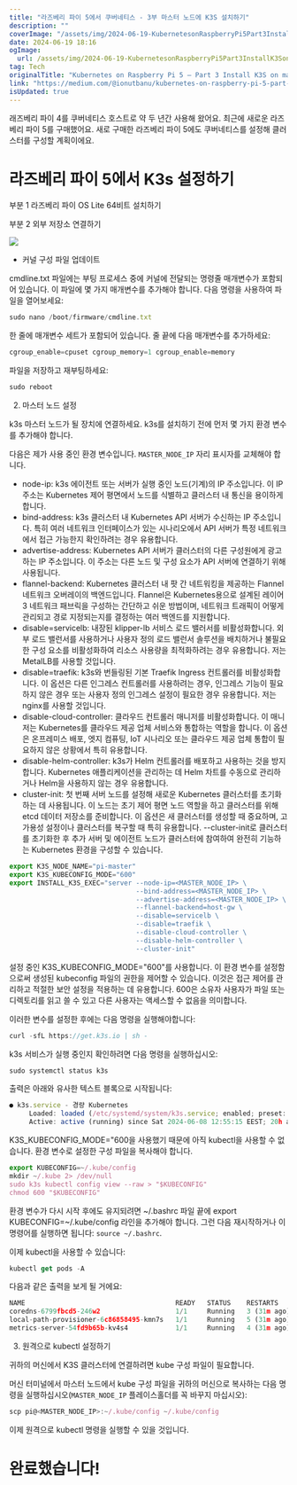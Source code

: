 ```yaml
---
title: "라즈베리 파이 5에서 쿠버네티스 - 3부 마스터 노드에 K3S 설치하기"
description: ""
coverImage: "/assets/img/2024-06-19-KubernetesonRaspberryPi5Part3InstallK3Sonmasternode_0.png"
date: 2024-06-19 18:16
ogImage:
  url: /assets/img/2024-06-19-KubernetesonRaspberryPi5Part3InstallK3Sonmasternode_0.png
tag: Tech
originalTitle: "Kubernetes on Raspberry Pi 5 — Part 3 Install K3S on master node"
link: "https://medium.com/@ionutbanu/kubernetes-on-raspberry-pi-5-part-3-install-k3s-on-master-node-f95ea35a8b1c"
isUpdated: true
---
```


래즈베리 파이 4를 쿠버네티스 호스트로 약 두 년간 사용해 왔어요. 최근에 새로운 라즈베리 파이 5를 구매했어요. 새로 구매한 라즈베리 파이 5에도 쿠버네티스를 설정해 클러스터를 구성할 계획이에요.

# 라즈베리 파이 5에서 K3s 설정하기

부분 1 라즈베리 파이 OS Lite 64비트 설치하기

부분 2 외부 저장소 연결하기

<!-- cozy-coder - 수평 -->

<ins class="adsbygoogle"
     style="display:block"
     data-ad-client="ca-pub-4877378276818686"
     data-ad-slot="1107185301"
     data-ad-format="auto"
     data-full-width-responsive="true"></ins>

<script>
     (adsbygoogle = window.adsbygoogle || []).push({});
</script>

<img src="/assets/img/2024-06-19-KubernetesonRaspberryPi5Part3InstallK3Sonmasternode_0.png" />

- 커널 구성 파일 업데이트

cmdline.txt 파일에는 부팅 프로세스 중에 커널에 전달되는 명령줄 매개변수가 포함되어 있습니다. 이 파일에 몇 가지 매개변수를 추가해야 합니다. 다음 명령을 사용하여 파일을 열어보세요:

```js
sudo nano /boot/firmware/cmdline.txt
```

<!-- cozy-coder - 수평 -->

<ins class="adsbygoogle"
     style="display:block"
     data-ad-client="ca-pub-4877378276818686"
     data-ad-slot="1107185301"
     data-ad-format="auto"
     data-full-width-responsive="true"></ins>

<script>
     (adsbygoogle = window.adsbygoogle || []).push({});
</script>

한 줄에 매개변수 세트가 포함되어 있습니다. 줄 끝에 다음 매개변수를 추가하세요:

```js
cgroup_enable=cpuset cgroup_memory=1 cgroup_enable=memory
```

파일을 저장하고 재부팅하세요:

```js
sudo reboot
```

<!-- cozy-coder - 수평 -->

<ins class="adsbygoogle"
     style="display:block"
     data-ad-client="ca-pub-4877378276818686"
     data-ad-slot="1107185301"
     data-ad-format="auto"
     data-full-width-responsive="true"></ins>

<script>
     (adsbygoogle = window.adsbygoogle || []).push({});
</script>

2. 마스터 노드 설정

k3s 마스터 노드가 될 장치에 연결하세요. k3s를 설치하기 전에 먼저 몇 가지 환경 변수를 추가해야 합니다.

다음은 제가 사용 중인 환경 변수입니다. `MASTER_NODE_IP` 자리 표시자를 교체해야 합니다.

- node-ip: k3s 에이전트 또는 서버가 실행 중인 노드(기계)의 IP 주소입니다. 이 IP 주소는 Kubernetes 제어 평면에서 노드를 식별하고 클러스터 내 통신을 용이하게 합니다.
- bind-address: k3s 클러스터 내 Kubernetes API 서버가 수신하는 IP 주소입니다. 특히 여러 네트워크 인터페이스가 있는 시나리오에서 API 서버가 특정 네트워크에서 접근 가능한지 확인하려는 경우 유용합니다.
- advertise-address: Kubernetes API 서버가 클러스터의 다른 구성원에게 광고하는 IP 주소입니다. 이 주소는 다른 노드 및 구성 요소가 API 서버에 연결하기 위해 사용됩니다.
- flannel-backend: Kubernetes 클러스터 내 팟 간 네트워킹을 제공하는 Flannel 네트워크 오버레이의 백엔드입니다. Flannel은 Kubernetes용으로 설계된 레이어 3 네트워크 패브릭을 구성하는 간단하고 쉬운 방법이며, 네트워크 트래픽이 어떻게 관리되고 경로 지정되는지를 결정하는 여러 백엔드를 지원합니다.
- disable=servicelb: 내장된 klipper-lb 서비스 로드 밸러서를 비활성화합니다. 외부 로드 밸런서를 사용하거나 사용자 정의 로드 밸런서 솔루션을 배치하거나 불필요한 구성 요소를 비활성화하여 리소스 사용량을 최적화하려는 경우 유용합니다. 저는 MetalLB를 사용할 것입니다.
- disable=traefik: k3s와 번들링된 기본 Traefik Ingress 컨트롤러를 비활성화합니다. 이 옵션은 다른 인그레스 컨트롤러를 사용하려는 경우, 인그레스 기능이 필요하지 않은 경우 또는 사용자 정의 인그레스 설정이 필요한 경우 유용합니다. 저는 nginx를 사용할 것입니다.
- disable-cloud-controller: 클라우드 컨트롤러 매니저를 비활성화합니다. 이 매니저는 Kubernetes를 클라우드 제공 업체 서비스와 통합하는 역할을 합니다. 이 옵션은 온프레미스 배포, 엣지 컴퓨팅, IoT 시나리오 또는 클라우드 제공 업체 통합이 필요하지 않은 상황에서 특히 유용합니다.
- disable-helm-controller: k3s가 Helm 컨트롤러를 배포하고 사용하는 것을 방지합니다. Kubernetes 애플리케이션을 관리하는 데 Helm 차트를 수동으로 관리하거나 Helm을 사용하지 않는 경우 유용합니다.
- cluster-init: 첫 번째 서버 노드를 설정해 새로운 Kubernetes 클러스터를 초기화하는 데 사용됩니다. 이 노드는 초기 제어 평면 노드 역할을 하고 클러스터를 위해 etcd 데이터 저장소를 준비합니다. 이 옵션은 새 클러스터를 생성할 때 중요하며, 고 가용성 설정이나 클러스터를 복구할 때 특히 유용합니다. --cluster-init로 클러스터를 초기화한 후 추가 서버 및 에이전트 노드가 클러스터에 참여하여 완전히 기능하는 Kubernetes 환경을 구성할 수 있습니다.

<!-- cozy-coder - 수평 -->

<ins class="adsbygoogle"
     style="display:block"
     data-ad-client="ca-pub-4877378276818686"
     data-ad-slot="1107185301"
     data-ad-format="auto"
     data-full-width-responsive="true"></ins>

<script>
     (adsbygoogle = window.adsbygoogle || []).push({});
</script>

```js
export K3S_NODE_NAME="pi-master"
export K3S_KUBECONFIG_MODE="600"
export INSTALL_K3S_EXEC="server --node-ip=<MASTER_NODE_IP> \
                                --bind-address=<MASTER_NODE_IP> \
                                --advertise-address=<MASTER_NODE_IP> \
                                --flannel-backend=host-gw \
                                --disable=servicelb \
                                --disable=traefik \
                                --disable-cloud-controller \
                                --disable-helm-controller \
                                --cluster-init"
```

설정 중인 K3S_KUBECONFIG_MODE="600"를 사용합니다. 이 환경 변수를 설정함으로써 생성된 kubeconfig 파일의 권한을 제어할 수 있습니다. 이것은 접근 제어를 관리하고 적절한 보안 설정을 적용하는 데 유용합니다. 600은 소유자 사용자가 파일 또는 디렉토리를 읽고 쓸 수 있고 다른 사용자는 액세스할 수 없음을 의미합니다.

이러한 변수를 설정한 후에는 다음 명령을 실행해야합니다:

```js
curl -sfL https://get.k3s.io | sh -
```

<!-- cozy-coder - 수평 -->

<ins class="adsbygoogle"
     style="display:block"
     data-ad-client="ca-pub-4877378276818686"
     data-ad-slot="1107185301"
     data-ad-format="auto"
     data-full-width-responsive="true"></ins>

<script>
     (adsbygoogle = window.adsbygoogle || []).push({});
</script>

k3s 서비스가 실행 중인지 확인하려면 다음 명령을 실행하십시오:

```js
sudo systemctl status k3s
```

출력은 아래와 유사한 텍스트 블록으로 시작됩니다:

```js
● k3s.service - 경량 Kubernetes
     Loaded: loaded (/etc/systemd/system/k3s.service; enabled; preset: enabled)
     Active: active (running) since Sat 2024-06-08 12:55:15 EEST; 20h ago
```

<!-- cozy-coder - 수평 -->

<ins class="adsbygoogle"
     style="display:block"
     data-ad-client="ca-pub-4877378276818686"
     data-ad-slot="1107185301"
     data-ad-format="auto"
     data-full-width-responsive="true"></ins>

<script>
     (adsbygoogle = window.adsbygoogle || []).push({});
</script>

K3S_KUBECONFIG_MODE="600을 사용했기 때문에 아직 kubectl을 사용할 수 없습니다. 환경 변수로 설정한 구성 파일을 복사해야 합니다.

```js
export KUBECONFIG=~/.kube/config
mkdir ~/.kube 2> /dev/null
sudo k3s kubectl config view --raw > "$KUBECONFIG"
chmod 600 "$KUBECONFIG"
```

환경 변수가 다시 시작 후에도 유지되려면 ~/.bashrc 파일 끝에 export KUBECONFIG=~/.kube/config 라인을 추가해야 합니다. 그런 다음 재시작하거나 이 명령어를 실행하면 됩니다: `source ~/.bashrc`.

이제 kubectl을 사용할 수 있습니다:

<!-- cozy-coder - 수평 -->

<ins class="adsbygoogle"
     style="display:block"
     data-ad-client="ca-pub-4877378276818686"
     data-ad-slot="1107185301"
     data-ad-format="auto"
     data-full-width-responsive="true"></ins>

<script>
     (adsbygoogle = window.adsbygoogle || []).push({});
</script>

```js
kubectl get pods -A
```

다음과 같은 출력을 보게 될 거에요:

```js
NAME                                      READY   STATUS    RESTARTS      AGE
coredns-6799fbcd5-246w2                   1/1     Running   3 (31m ago)   44h
local-path-provisioner-6c86858495-kmn7s   1/1     Running   5 (31m ago)   44h
metrics-server-54fd9b65b-kv4s4            1/1     Running   4 (31m ago)   44h
```

3. 원격으로 kubectl 설정하기

<!-- cozy-coder - 수평 -->

<ins class="adsbygoogle"
     style="display:block"
     data-ad-client="ca-pub-4877378276818686"
     data-ad-slot="1107185301"
     data-ad-format="auto"
     data-full-width-responsive="true"></ins>

<script>
     (adsbygoogle = window.adsbygoogle || []).push({});
</script>

귀하의 머신에서 K3S 클러스터에 연결하려면 kube 구성 파일이 필요합니다.

머신 터미널에서 마스터 노드에서 kube 구성 파일을 귀하의 머신으로 복사하는 다음 명령을 실행하십시오(`MASTER_NODE_IP` 플레이스홀더를 꼭 바꾸지 마십시오):

```js
scp pi@<MASTER_NODE_IP>:~/.kube/config ~/.kube/config
```

이제 원격으로 kubectl 명령을 실행할 수 있을 것입니다.

<!-- cozy-coder - 수평 -->

<ins class="adsbygoogle"
     style="display:block"
     data-ad-client="ca-pub-4877378276818686"
     data-ad-slot="1107185301"
     data-ad-format="auto"
     data-full-width-responsive="true"></ins>

<script>
     (adsbygoogle = window.adsbygoogle || []).push({});
</script>

# 완료했습니다!

